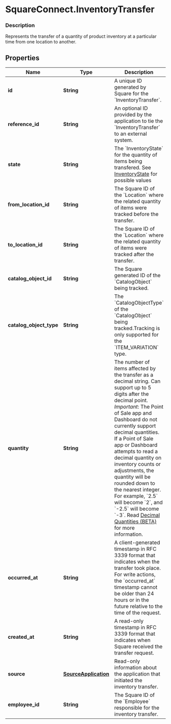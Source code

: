 # SquareConnect.InventoryTransfer

### Description

Represents the transfer of a quantity of product inventory at a particular time from one location to another.

## Properties
Name | Type | Description | Notes
------------ | ------------- | ------------- | -------------
**id** | **String** | A unique ID generated by Square for the &#x60;InventoryTransfer&#x60;. | [optional] 
**reference_id** | **String** | An optional ID provided by the application to tie the &#x60;InventoryTransfer&#x60; to an external system. | [optional] 
**state** | **String** | The &#x60;InventoryState&#x60; for the quantity of items being transfered. See [InventoryState](#type-inventorystate) for possible values | [optional] 
**from_location_id** | **String** | The Square ID of the &#x60;Location&#x60; where the related quantity of items were tracked before the transfer. | [optional] 
**to_location_id** | **String** | The Square ID of the &#x60;Location&#x60; where the related quantity of items were tracked after the transfer. | [optional] 
**catalog_object_id** | **String** | The Square generated ID of the &#x60;CatalogObject&#x60; being tracked. | [optional] 
**catalog_object_type** | **String** | The &#x60;CatalogObjectType&#x60; of the &#x60;CatalogObject&#x60; being tracked.Tracking is only supported for the &#x60;ITEM_VARIATION&#x60; type. | [optional] 
**quantity** | **String** | The number of items affected by the transfer as a decimal string. Can support up to 5 digits after the decimal point.  _Important_: The Point of Sale app and Dashboard do not currently support decimal quantities. If a Point of Sale app or Dashboard attempts to read a decimal quantity on inventory counts or adjustments, the quantity will be rounded down to the nearest integer. For example, &#x60;2.5&#x60; will become &#x60;2&#x60;, and &#x60;-2.5&#x60; will become &#x60;-3&#x60;.  Read [Decimal Quantities (BETA)](https://developer.squareup.com/docs/orders-api/what-it-does#decimal-quantities) for more information. | [optional] [beta]
**occurred_at** | **String** | A client-generated timestamp in RFC 3339 format that indicates when the transfer took place. For write actions, the &#x60;occurred_at&#x60; timestamp cannot be older than 24 hours or in the future relative to the time of the request. | [optional] 
**created_at** | **String** | A read-only timestamp in RFC 3339 format that indicates when Square received the transfer request. | [optional] 
**source** | [**SourceApplication**](SourceApplication.md) | Read-only information about the application that initiated the inventory transfer. | [optional] 
**employee_id** | **String** | The Square ID of the &#x60;Employee&#x60; responsible for the inventory transfer. | [optional] 


